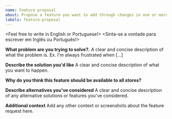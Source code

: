 ```yaml
---
name: Feature proposal
about: Propose a feature you want to add through changes in one or more apps
labels: feature-proposal
---
```


<Feel free to write in English or Portuguese!>
<Sinta-se a vontade para escrever em Inglês ou Português!>

**What problem are you trying to solve?.**
A clear and concise description of what the problem is. Ex. I'm always frustrated when [...]

**Describe the solution you'd like**
A clear and concise description of what you want to happen.

**Why do you think this feature should be available to all stores?**

**Describe alternatives you've considered**
A clear and concise description of any alternative solutions or features you've considered.

**Additional context**
Add any other context or screenshots about the feature request here.
